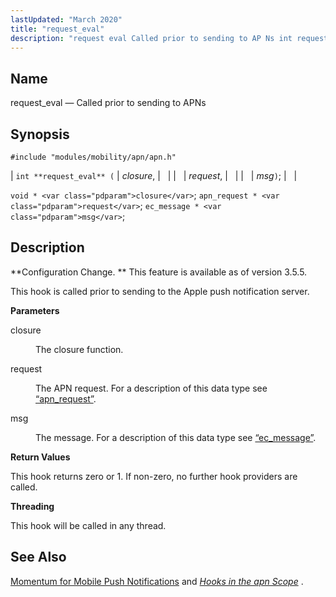 ```yaml
---
lastUpdated: "March 2020"
title: "request_eval"
description: "request eval Called prior to sending to AP Ns int request eval closure request msg void closure apn request request ec message msg Configuration Change This feature is available as of version 3 5 5 This hook is called prior to sending to the Apple push notification server closure The..."
---
```


<a name="hooks.apn.request_eval"></a> 
## Name

request_eval — Called prior to sending to APNs

## Synopsis

`#include "modules/mobility/apn/apn.h"`

| `int **request_eval** (` | <var class="pdparam">closure</var>, |   |
|   | <var class="pdparam">request</var>, |   |
|   | <var class="pdparam">msg</var>`)`; |   |

`void * <var class="pdparam">closure</var>`;
`apn_request * <var class="pdparam">request</var>`;
`ec_message * <var class="pdparam">msg</var>`;<a name="idp41945184"></a> 
## Description

**Configuration Change. ** This feature is available as of version 3.5.5.

This hook is called prior to sending to the Apple push notification server.

**<a name="idp41942208"></a> Parameters**

<dl class="variablelist">

<dt>closure</dt>

<dd>

The closure function.

</dd>

<dt>request</dt>

<dd>

The APN request. For a description of this data type see [“apn_request”](/momentum/3/3-api/structs-apn-request).

</dd>

<dt>msg</dt>

<dd>

The message. For a description of this data type see [“ec_message”](/momentum/3/3-api/structs-ec-message).

</dd>

</dl>

**<a name="idp45880800"></a> Return Values**

This hook returns zero or 1\. If non-zero, no further hook providers are called.

**<a name="idp45878336"></a> Threading**

This hook will be called in any thread.

<a name="idp45878896"></a> 
## See Also

[Momentum for Mobile Push Notifications](/momentum/3/3-push) and [*Hooks in the apn Scope*](/momentum/3/3-api/hooks-apn) .